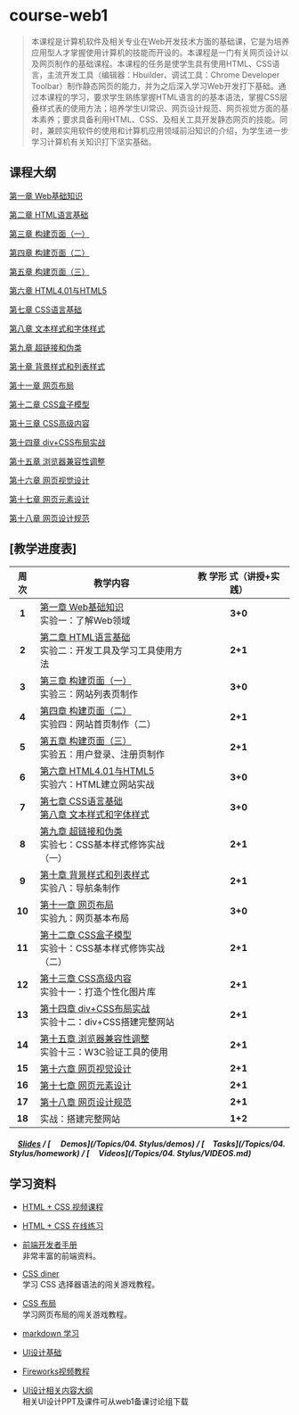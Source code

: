 # course-web1
> 本课程是计算机软件及相关专业在Web开发技术方面的基础课，它是为培养应用型人才掌握使用计算机的技能而开设的。本课程是一门有关网页设计以及网页制作的基础课程。本课程的任务是使学生具有使用HTML、CSS语言，主流开发工具（编辑器：Hbuilder、调试工具：Chrome Developer Toolbar）制作静态网页的能力，并为之后深入学习Web开发打下基础。通过本课程的学习，要求学生熟练掌握HTML语言的的基本语法，掌握CSS层叠样式表的使用方法；培养学生UI常识、网页设计规范、网页视觉方面的基本素养；要求具备利用HTML、CSS、及相关工具开发静态网页的技能。同时，兼顾实用软件的使用和计算机应用领域前沿知识的介绍，为学生进一步学习计算机有关知识打下坚实基础。


## 课程大纲

[第一章 Web基础知识](teachingProgram.md#第一章-web基础知识)

[第二章 HTML语言基础](teachingProgram.md#第二章-html语言基础)

[第三章 构建页面（一）](teachingProgram.md#第三章-构建页面一)

[第四章 构建页面（二）](teachingProgram.md#第四章-构建页面二)

[第五章 构建页面（三）](teachingProgram.md#第五章-构建页面三)

[第六章 HTML4.01与HTML5](teachingProgram.md#第六章-html401与html5)

[第七章 CSS语言基础](teachingProgram.md#第七章-css语言基础)

[第八章  文本样式和字体样式](teachingProgram.md#第八章--文本样式和字体样式)

[第九章 超链接和伪类](teachingProgram.md#第九章-超链接和伪类)

[第十章 背景样式和列表样式](teachingProgram.md#第十章-背景样式和列表样式)

[第十一章  网页布局](teachingProgram.md#第十一章--网页布局)

[第十二章  CSS盒子模型](teachingProgram.md#第十二章--css盒子模型)

[第十三章 CSS高级内容](teachingProgram.md#第十三章-css高级内容)

[第十四章  div+CSS布局实战](teachingProgram.md#第十四章--divcss布局实战) 

[第十五章 浏览器兼容性调整](teachingProgram.md#第十五章-浏览器兼容性调整)

[第十六章  网页视觉设计](teachingProgram.md#第十六章--网页视觉设计)

[第十七章 网页元素设计](teachingProgram.md#第十七章-网页元素设计)

[第十八章 网页设计规范](teachingProgram.md#第十八章-网页设计规范)


## [教学进度表]

| 周次  | 教学内容 |  教 学形 式（讲授+实践）  |
| :--: | ------ | :----------------:  |
| **1** | [第一章 Web基础知识](teachingProgram.md#第一章-web基础知识)<br/>实验一：了解Web领域 | **3+0**|
| **2** | [第二章 HTML语言基础](teachingProgram.md#第二章-html语言基础)<br/>实验二：开发工具及学习工具使用方法 |**2+1** |
| **3** | [第三章 构建页面（一）](teachingProgram.md#第三章-构建页面一)<br/>实验三：网站列表页制作| **3+0**|
| **4** | [第四章 构建页面（二）](teachingProgram.md#第四章-构建页面二)<br/>实验四：网站首页制作（二） |**2+1** |
| **5** | [第五章 构建页面（三）](teachingProgram.md#第五章-构建页面三)<br/>实验五：用户登录、注册页制作 | **2+1**|
| **6** | [第六章 HTML4.01与HTML5](teachingProgram.md#第六章-html401与html5)<br/>实验六：HTML建立网站实战|**3+0** |
| **7** | [第七章 CSS语言基础](teachingProgram.md#第七章-css语言基础)<br/>[第八章  文本样式和字体样式](teachingProgram.md#第八章--文本样式和字体样式) | **3+0**|
| **8** | [第九章 超链接和伪类](teachingProgram.md#第九章-超链接和伪类)<br/>实验七：CSS基本样式修饰实战（一）|**2+1** |
| **9** | [第十章 背景样式和列表样式](teachingProgram.md#第十章-背景样式和列表样式)<br/>实验八：导航条制作 | **2+1**|
| **10** | [第十一章  网页布局](teachingProgram.md#第十一章--网页布局)<br/>实验九：网页基本布局 |**3+0** |
| **11** | [第十二章  CSS盒子模型](teachingProgram.md#第十二章--css盒子模型)<br/>实验十：CSS基本样式修饰实战（二） | **2+1**|
| **12** | [第十三章 CSS高级内容](teachingProgram.md#第十三章-css高级内容)<br/>实验十一：打造个性化图片库 |**2+1** |
| **13** | [第十四章  div+CSS布局实战](teachingProgram.md#第十四章--divcss布局实战) <br/>实验十二：div+CSS搭建完整网站 | **2+1**|
| **14** | [第十五章 浏览器兼容性调整](teachingProgram.md#第十五章-浏览器兼容性调整)<br/>实验十三：W3C验证工具的使用 |**2+1** |
| **15** | [第十六章  网页视觉设计](teachingProgram.md#第十六章--网页视觉设计) | **2+1**|
| **16** | [第十七章 网页元素设计](teachingProgram.md#第十七章-网页元素设计)  | **2+1**|
| **17** | [第十八章 网页设计规范](teachingProgram.md#第十八章-网页设计规范) | **2+1**|
| **18** | 实战：搭建完整网站 |**1+2** |


##### [<img src="https://raw.githubusercontent.com/TelerikAcademy/Common/master/icons/presentation.png" height="15" />Slides](*) / [<img src="https://raw.githubusercontent.com/TelerikAcademy/Common/master/icons/code.png" height="15"> Demos](/Topics/04. Stylus/demos) / [<img src="https://raw.githubusercontent.com/TelerikAcademy/Common/master/icons/homework.png" height="15">Tasks](/Topics/04. Stylus/homework) / [<img src="https://raw.githubusercontent.com/TelerikAcademy/Common/master/icons/video.png" height="13"> Videos](/Topics/04. Stylus/VIDEOS.md)


## 学习资料

- [HTML + CSS 视频课程<img src="https://raw.githubusercontent.com/TelerikAcademy/Common/master/icons/video.png" height="13">](http://edu.51cto.com/course/course_id-3116.html)

- [HTML + CSS 在线练习](http://www.imooc.com/learn/9)  
  
- [前端开发者手册](http://wiki.jikexueyuan.com/project/fedHandlebook/)  
  非常丰富的前端资料。

- [CSS diner](http://flukeout.github.io/)  
  学习 CSS 选择器语法的闯关游戏教程。

- [CSS 布局](http://zh.learnlayout.com/)  
  学习网页布局的闯关游戏教程。

- [markdown 学习](http://edu.51cto.com/course/course_id-7772.html)
- [UI设计基础](http://www.edu2act.cn/course/UI-she-ji/1_1/?fromsystem=frontendWeb)
- [Fireworks视频教程](http://edu.51cto.com/course/course_id-714.html)
- [UI设计相关内容大纲](http://www.processon.com/view/5837d626e4b0b0c8d7a8d8fb)  
	相关UI设计PPT及课件可从web1备课讨论组下载



